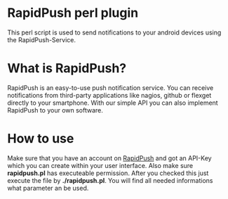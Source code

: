 # RapidPush perl plugin
This perl script is used to send notifications to your android devices using the RapidPush-Service.

# What is RapidPush?
RapidPush is an easy-to-use push notification service.
You can receive notifications from third-party applications like nagios, github or flexget directly to your smartphone.
With our simple API you can also implement RapidPush to your own software.

# How to use
Make sure that you have an account on [RapidPush](http://rapidpush.net) and got an API-Key which you can create within your user interface.
Also make sure **rapidpush.pl** has executeable permission.
After you checked this just execute the file by **./rapidpush.pl**.
You will find all needed informations what parameter an be used.
